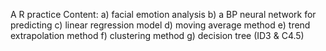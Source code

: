 A R practice
Content:
	a) facial emotion analysis
	b) a BP neural network for predicting
	c) linear regression model
	d) moving average method
	e) trend extrapolation method
	f) clustering method
	g) decision tree (ID3 & C4.5)
